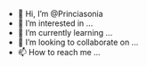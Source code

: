 - 👋 Hi, I’m @Princiasonia
- 👀 I’m interested in ...
- 🌱 I’m currently learning ...
- 💞️ I’m looking to collaborate on ...
- 📫 How to reach me ...

<!---
Princiasonia/Princiasonia is a ✨ special ✨ repository because its `README.md` (this file) appears on your GitHub profile.
You can click the Preview link to take a look at your changes.
--->

